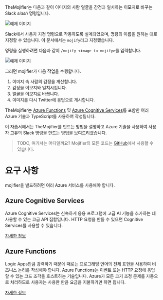 TheMojifier는 다음과 같이 이미지의 사람 얼굴을 감정과 일치하는 이모지로 바꾸는 Slack _slash_ 명령입니다.

![예제 이미지](/media-drafts/example-mojify-image.png)

Slack에서 사용자 지정 명령으로 작동하도록 설계되었으며, 명령의 이름을 원하는 대로 지정할 수 있습니다. 이 문서에서는 `mojify`라고 지정했습니다.

명령을 실행하려면 다음과 같이 `/mojify <image to mojify>`를 입력합니다.

![예제 이미지](/media-drafts/9.slack-type-mojify.png)

그러면 mojifier가 다음 작업을 수행합니다.

1.  이미지 속 사람의 감정을 계산합니다.
2.  감정을 이모지와 일치시킵니다.
3.  얼굴을 이모지로 바꿉니다.
4.  이미지를 다시 Twitter에 응답으로 게시합니다.

TheMojifier는 [Azure Functions](https://azure.microsoft.com/services/functions/&WT.mc_id=mojifier-sandbox-ashussai) 및 [Azure Cognitive Services](https://azure.microsoft.com/services/cognitive-services/?WT.mc_id=mojifier-sandbox-ashussai)를 포함한 여러 Azure 기술과 TypeScript를 사용하여 작성됩니다.

이 자습서에서는 TheMojifier를 만드는 방법을 설명하고 Azure 기술을 사용하여 사용자 고유의 Slack 명령을 만드는 방법을 보여드리겠습니다.

> TODO, 여기서는 어디일까요?
> Mojifier의 모든 코드는 [GitHub](https://github.com/jawache/mojifier)에서 사용할 수 있습니다.

# <a name="requirements"></a>요구 사항

mojifier을 빌드하려면 여러 Azure 서비스를 사용해야 합니다.

## <a name="azure-cognitive-services"></a>Azure Cognitive Services

Azure Cognitive Services는 신속하게 응용 프로그램에 고급 AI 기능을 추가하는 데 사용할 수 있는 고급 API 집합입니다. HTTP 요청을 만들 수 있으면 Cognitive Services를 사용할 수 있습니다.

[자세한 정보](https://azure.microsoft.com/services/cognitive-services/?WT.mc_id=mojifier-sandbox-ashussai)

## <a name="azure-functions"></a>Azure Functions

Logic Apps만큼 강력하기 때문에 때로는 프로그래밍 언어의 전체 표현을 사용하여 비즈니스 논리를 작성해야 합니다. Azure Functions는 이벤트 또는 HTTP 요청에 응답할 수 있는 코드 조각을 호스트하는 기술입니다. Azure가 모든 크기 조정 문제를 자동으로 처리하므로 사용자는 사용한 만큼 요금을 지불하기만 하면 됩니다.

[자세한 정보](https://azure.microsoft.com/services/functions/&WT.mc_id=mojifier-sandbox-ashussai)
